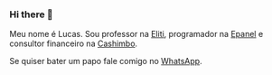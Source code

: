 ### Hi there 👋

Meu nome é Lucas. Sou professor na [Eliti](https://www.eliti.com.br), programador na [Epanel](http://epanel.com.br) e consultor financeiro na [Cashimbo](https://cashimbo.com.br/).

Se quiser bater um papo fale comigo no [WhatsApp](https://wa.me/5548999826011?text=Ol%C3%A1!%20Cheguei%20aqui%20atrav%C3%A9s%20do%20Github.).

<!--
**pachecolucas/pachecolucas** is a ✨ _special_ ✨ repository because its `README.md` (this file) appears on your GitHub profile.

Here are some ideas to get you started:

- 🔭 I’m currently working on ...
- 🌱 I’m currently learning ...
- 👯 I’m looking to collaborate on ...
- 🤔 I’m looking for help with ...
- 💬 Ask me about ...
- 📫 How to reach me: ...
- 😄 Pronouns: ...
- ⚡ Fun fact: ...
-->
